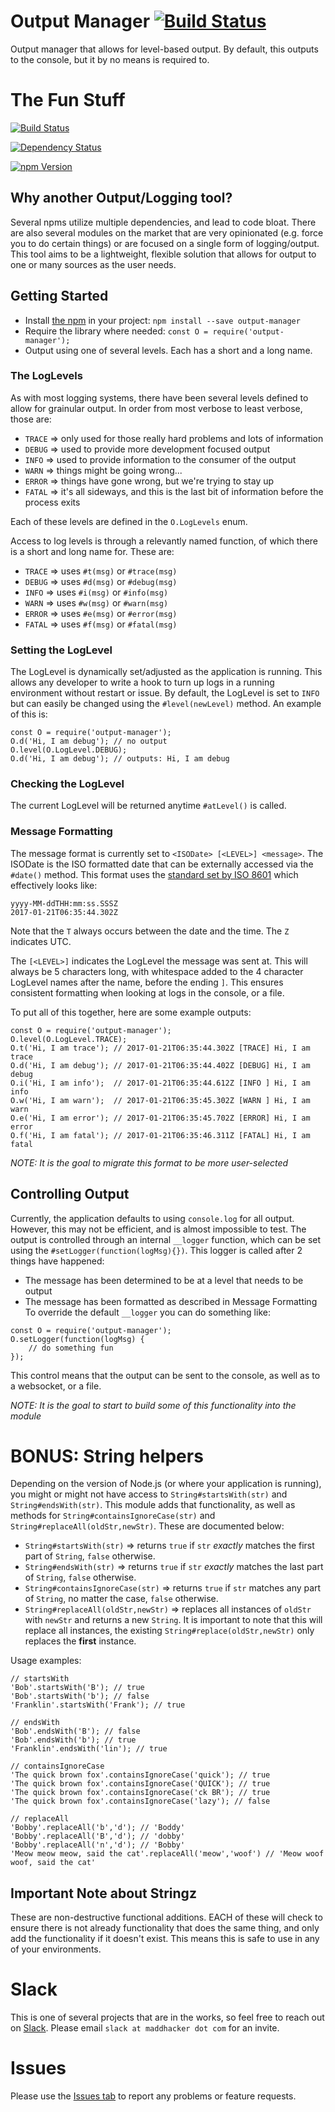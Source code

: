 # Output Manager [![Build Status](https://secure.travis-ci.org/MaddHacker/output-manager.svg?branch=master)](http://travis-ci.org/MaddHacker/output-manager)
Output manager that allows for level-based output.  By default, this outputs to the console, but it by no means is required to.

# The Fun Stuff
[![Build Status](https://secure.travis-ci.org/MaddHacker/output-manager.svg?branch=master)](http://travis-ci.org/MaddHacker/output-manager)

[![Dependency Status](https://david-dm.org/MaddHacker/output-manager.svg)](https://david-dm.org/MaddHacker/output-manager)

[![npm Version](https://badge.fury.io/js/output-manager.svg)](https://badge.fury.io/js/output-manager)

## Why another Output/Logging tool?
Several npms utilize multiple dependencies, and lead to code bloat.  There are also several modules on the market that are very opinionated (e.g. force you to do certain things) or are focused on a single form of logging/output.  This tool aims to be a lightweight, flexible solution that allows for output to one or many sources as the user needs.

## Getting Started
- Install [the npm](https://www.npmjs.com/package/output-manager) in your project: `npm install --save output-manager`
- Require the library where needed: `const O = require('output-manager');`
- Output using one of several levels.  Each has a short and a long name.

### The LogLevels
As with most logging systems, there have been several levels defined to allow for grainular output.  In order from most verbose to least verbose, those are:
- `TRACE` => only used for those really hard problems and lots of information
- `DEBUG` => used to provide more development focused output
- `INFO` => used to provide information to the consumer of the output
- `WARN` => things might be going wrong...
- `ERROR` => things have gone wrong, but we're trying to stay up
- `FATAL` => it's all sideways, and this is the last bit of information before the process exits

Each of these levels are defined in the `O.LogLevels` enum.

Access to log levels is through a relevantly named function, of which there is a short and long name for.  These are:
- `TRACE` => uses `#t(msg)` or `#trace(msg)`
- `DEBUG` => uses `#d(msg)` or `#debug(msg)`
- `INFO` => uses `#i(msg)` or `#info(msg)`
- `WARN` => uses `#w(msg)` or `#warn(msg)`
- `ERROR` => uses `#e(msg)` or `#error(msg)`
- `FATAL` => uses `#f(msg)` or `#fatal(msg)`

### Setting the LogLevel
The LogLevel is dynamically set/adjusted as the application is running.  This allows any developer to write a hook to turn up logs in a running environment without restart or issue.  By default, the LogLevel is set to `INFO` but can easily be changed using the `#level(newLevel)` method.  An example of this is:
```
const O = require('output-manager');
O.d('Hi, I am debug'); // no output
O.level(O.LogLevel.DEBUG);
O.d('Hi, I am debug'); // outputs: Hi, I am debug
```

### Checking the LogLevel
The current LogLevel will be returned anytime `#atLevel()` is called.

### Message Formatting
The message format is currently set to `<ISODate> [<LEVEL>] <message>`.  The ISODate is the ISO formatted date that can be externally accessed via the `#date()` method.  This format uses the [standard set by ISO 8601](https://en.wikipedia.org/wiki/ISO_8601) which effectively looks like:
```
yyyy-MM-ddTHH:mm:ss.SSSZ
2017-01-21T06:35:44.302Z
```
Note that the `T` always occurs between the date and the time.  The `Z` indicates UTC.

The `[<LEVEL>]` indicates the LogLevel the message was sent at.  This will always be 5 characters long, with whitespace added to the 4 character LogLevel names after the name, before the ending `]`.  This ensures consistent formatting when looking at logs in the console, or a file.

To put all of this together, here are some example outputs:
```
const O = require('output-manager');
O.level(O.LogLevel.TRACE);
O.t('Hi, I am trace'); // 2017-01-21T06:35:44.302Z [TRACE] Hi, I am trace
O.d('Hi, I am debug'); // 2017-01-21T06:35:44.402Z [DEBUG] Hi, I am debug
O.i('Hi, I am info');  // 2017-01-21T06:35:44.612Z [INFO ] Hi, I am info
O.w('Hi, I am warn');  // 2017-01-21T06:35:45.302Z [WARN ] Hi, I am warn
O.e('Hi, I am error'); // 2017-01-21T06:35:45.702Z [ERROR] Hi, I am error
O.f('Hi, I am fatal'); // 2017-01-21T06:35:46.311Z [FATAL] Hi, I am fatal
```

*NOTE: It is the goal to migrate this format to be more user-selected*

## Controlling Output
Currently, the application defaults to using `console.log` for all output.  However, this may not be efficient, and is almost impossible to test.  The output is controlled through an internal `__logger` function, which can be set using the `#setLogger(function(logMsg){})`.  This logger is called after 2 things have happened:
- The message has been determined to be at a level that needs to be output
- The message has been formatted as described in Message Formatting
To override the default `__logger` you can do something like:
```
const O = require('output-manager');
O.setLogger(function(logMsg) {
    // do something fun 
});
```
This control means that the output can be sent to the console, as well as to a websocket, or a file.

*NOTE: It is the goal to start to build some of this functionality into the module*

# BONUS: String helpers
Depending on the version of Node.js (or where your application is running), you might or might not have access to `String#startsWith(str)` and `String#endsWith(str)`.  This module adds that functionality, as well as methods for `String#containsIgnoreCase(str)` and `String#replaceAll(oldStr,newStr)`.  These are documented below:
- `String#startsWith(str)` => returns `true` if `str` *exactly* matches the first part of `String`, `false` otherwise.
- `String#endsWith(str)` => returns `true` if `str` *exactly* matches the last part of `String`, `false` otherwise.
- `String#containsIgnoreCase(str)` => returns `true` if `str` matches any part of `String`, no matter the case, `false` otherwise.
- `String#replaceAll(oldStr,newStr)` => replaces all instances of `oldStr` with `newStr` and returns a new `String`.  It is important to note that this will replace all instances, the existing `String#replace(oldStr,newStr)` only replaces the **first** instance.

Usage examples:
```
// startsWith
'Bob'.startsWith('B'); // true
'Bob'.startsWith('b'); // false
'Franklin'.startsWith('Frank'); // true

// endsWith
'Bob'.endsWith('B'); // false
'Bob'.endsWith('b'); // true
'Franklin'.endsWith('lin'); // true

// containsIgnoreCase
'The quick brown fox'.containsIgnoreCase('quick'); // true
'The quick brown fox'.containsIgnoreCase('QUICK'); // true
'The quick brown fox'.containsIgnoreCase('ck BR'); // true
'The quick brown fox'.containsIgnoreCase('lazy'); // false

// replaceAll
'Bobby'.replaceAll('b','d'); // 'Boddy'
'Bobby'.replaceAll('B','d'); // 'dobby'
'Bobby'.replaceAll('n','d'); // 'Bobby'
'Meow meow meow, said the cat'.replaceAll('meow','woof') // 'Meow woof woof, said the cat'
```

## Important Note about Stringz
These are non-destructive functional additions.  EACH of these will check to ensure there is not already functionality that does the same thing, and only add the functionality if it doesn't exist.  This means this is safe to use in any of your environments.

# Slack
This is one of several projects that are in the works, so feel free to reach out on [Slack](https://maddhacker.slack.com/).  Please email `slack at maddhacker dot com` for an invite.

# Issues
Please use the [Issues tab](../../issues) to report any problems or feature requests.
